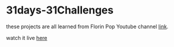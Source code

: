 # 31days-31Challenges

these projects are all learned from Florin Pop Youtube channel [link](https://www.youtube.com/playlist?list=PLgBH1CvjOA62ktHHwqSYBeq4jmGmUezNo).

watch it live [here](https://nervous-babbage-754400.netlify.app)
